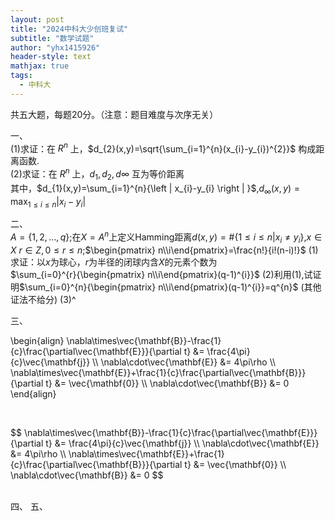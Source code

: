 ```yaml
---
layout: post
title: "2024中科大少创班复试"
subtitle: "数学试题"
author: "yhx1415926"
header-style: text
mathjax: true
tags:
  - 中科大
---
```


<p><style="text-align:left">共五大题，每题20分。<style="text-align:right">（注意：题目难度与次序无关）</p>

一、<br>
(1)求证：在 $R^{n}$ 上，$d_{2}(x,y)=\sqrt{\sum_{i=1}^{n}(x_{i}-y_{i})^{2}}$ 构成距离函数.<br>
(2)求证：在 $R^{n}$ 上，$d_{1},d_{2},d{\infty}$ 互为等价距离<br>
          其中，$d_{1}(x,y)=\sum_{i=1}^{n}{\left | x_{i}-y_{i} \right | }$,$d_{\infty}(x,y)=\max_{1 \le i \le n}{\left | x_{i}-y_{i} \right | }$

二、<br>
$A=\{1,2,...,q\}$;在$X=A^{n}$上定义Hamming距离$d(x,y)=\#\{1\le i\le n|x_{i}\ne y_{i}\}$,$x\in X$
$r\in Z,0\le r\le n$;$\begin{pmatrix} n\\i\end{pmatrix}=\frac{n!}{i!(n-i)!}$
(1)求证：以$x$为球心，$r$为半径的闭球内含$X$的元素个数为<br>
<centre>$\sum_{i=0}^{r}{\begin{pmatrix} n\\i\end{pmatrix}(q-1)^{i}}$</centre>
(2)利用(1),试证明$\sum_{i=0}^{n}{\begin{pmatrix} n\\i\end{pmatrix}(q-1)^{i}}=q^{n}$ (其他证法不给分)
(3)^

三、<br>
<p>\begin{align}
  \nabla\times\vec{\mathbf{B}}-\frac{1}{c}\frac{\partial\vec{\mathbf{E}}}{\partial t} &amp;= \frac{4\pi}{c}\vec{\mathbf{j}} \\
  \nabla\cdot\vec{\mathbf{E}} &amp;= 4\pi\rho \\
  \nabla\times\vec{\mathbf{E}}+\frac{1}{c}\frac{\partial\vec{\mathbf{B}}}{\partial t} &amp;= \vec{\mathbf{0}} \\
  \nabla\cdot\vec{\mathbf{B}} &amp;= 0
\end{align}</p><br>
<p>$$
  \nabla\times\vec{\mathbf{B}}-\frac{1}{c}\frac{\partial\vec{\mathbf{E}}}{\partial t} &amp;= \frac{4\pi}{c}\vec{\mathbf{j}} \\
  \nabla\cdot\vec{\mathbf{E}} &amp;= 4\pi\rho \\
  \nabla\times\vec{\mathbf{E}}+\frac{1}{c}\frac{\partial\vec{\mathbf{B}}}{\partial t} &amp;= \vec{\mathbf{0}} \\
  \nabla\cdot\vec{\mathbf{B}} &amp;= 0
$$</p><br>
四、
五、
